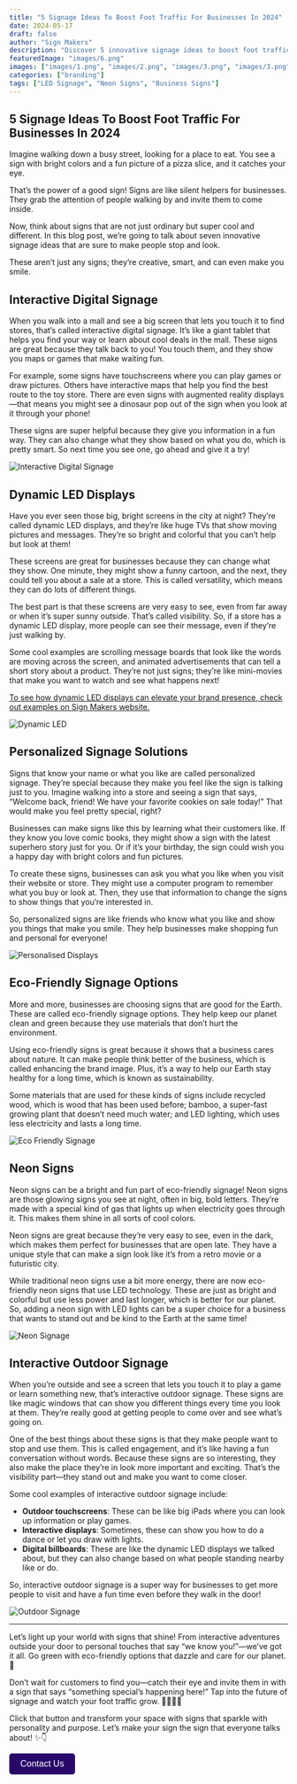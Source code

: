 ```yaml
---
title: "5 Signage Ideas To Boost Foot Traffic For Businesses In 2024"
date: 2024-05-17
draft: false
author: "Sign Makers"
description: "Discover 5 innovative signage ideas to boost foot traffic for businesses in 2024. Learn about interactive digital signage, dynamic LED displays, personalized solutions, eco-friendly options, and neon signs. Transform your business's visual appeal and attract more customers with these creative and engaging signage strategies."
featuredImage: "images/6.png"
images: ["images/1.png", "images/2.png", "images/3.png", "images/3.png"]
categories: ["branding"]
tags: ["LED Signage", "Neon Signs", "Business Signs"]
---
```


## 5 Signage Ideas To Boost Foot Traffic For Businesses In 2024

Imagine walking down a busy street, looking for a place to eat. You see a sign with bright colors and a fun picture of a pizza slice, and it catches your eye.

That’s the power of a good sign! Signs are like silent helpers for businesses. They grab the attention of people walking by and invite them to come inside.

Now, think about signs that are not just ordinary but super cool and different. In this blog post, we’re going to talk about seven innovative signage ideas that are sure to make people stop and look.

These aren’t just any signs; they’re creative, smart, and can even make you smile.

## Interactive Digital Signage

When you walk into a mall and see a big screen that lets you touch it to find stores, that’s called interactive digital signage. It’s like a giant tablet that helps you find your way or learn about cool deals in the mall. These signs are great because they talk back to you! You touch them, and they show you maps or games that make waiting fun.

For example, some signs have touchscreens where you can play games or draw pictures. Others have interactive maps that help you find the best route to the toy store. There are even signs with augmented reality displays—that means you might see a dinosaur pop out of the sign when you look at it through your phone!

These signs are super helpful because they give you information in a fun way. They can also change what they show based on what you do, which is pretty smart. So next time you see one, go ahead and give it a try!


![Interactive Digital Signage](images/1.png)

## Dynamic LED Displays

Have you ever seen those big, bright screens in the city at night? They’re called dynamic LED displays, and they’re like huge TVs that show moving pictures and messages. They’re so bright and colorful that you can’t help but look at them!

These screens are great for businesses because they can change what they show. One minute, they might show a funny cartoon, and the next, they could tell you about a sale at a store. This is called versatility, which means they can do lots of different things.

The best part is that these screens are very easy to see, even from far away or when it’s super sunny outside. That’s called visibility. So, if a store has a dynamic LED display, more people can see their message, even if they’re just walking by.

Some cool examples are scrolling message boards that look like the words are moving across the screen, and animated advertisements that can tell a short story about a product. They’re not just signs; they’re like mini-movies that make you want to watch and see what happens next!

[To see how dynamic LED displays can elevate your brand presence, check out examples on Sign Makers website.](/portfolio/)

![Dynamic LED](images/2.png)

## Personalized Signage Solutions

Signs that know your name or what you like are called personalized signage. They’re special because they make you feel like the sign is talking just to you. Imagine walking into a store and seeing a sign that says, “Welcome back, friend! We have your favorite cookies on sale today!” That would make you feel pretty special, right?

Businesses can make signs like this by learning what their customers like. If they know you love comic books, they might show a sign with the latest superhero story just for you. Or if it’s your birthday, the sign could wish you a happy day with bright colors and fun pictures.

To create these signs, businesses can ask you what you like when you visit their website or store. They might use a computer program to remember what you buy or look at. Then, they use that information to change the signs to show things that you’re interested in.

So, personalized signs are like friends who know what you like and show you things that make you smile. They help businesses make shopping fun and personal for everyone!

![Personalised Displays](images/5.png)

## Eco-Friendly Signage Options

More and more, businesses are choosing signs that are good for the Earth. These are called eco-friendly signage options. They help keep our planet clean and green because they use materials that don’t hurt the environment.

Using eco-friendly signs is great because it shows that a business cares about nature. It can make people think better of the business, which is called enhancing the brand image. Plus, it’s a way to help our Earth stay healthy for a long time, which is known as sustainability.

Some materials that are used for these kinds of signs include recycled wood, which is wood that has been used before; bamboo, a super-fast growing plant that doesn’t need much water; and LED lighting, which uses less electricity and lasts a long time.

![Eco Friendly Signage](images/3.png)

## Neon Signs

Neon signs can be a bright and fun part of eco-friendly signage! Neon signs are those glowing signs you see at night, often in big, bold letters. They’re made with a special kind of gas that lights up when electricity goes through it. This makes them shine in all sorts of cool colors.

Neon signs are great because they’re very easy to see, even in the dark, which makes them perfect for businesses that are open late. They have a unique style that can make a sign look like it’s from a retro movie or a futuristic city.

While traditional neon signs use a bit more energy, there are now eco-friendly neon signs that use LED technology. These are just as bright and colorful but use less power and last longer, which is better for our planet. So, adding a neon sign with LED lights can be a super choice for a business that wants to stand out and be kind to the Earth at the same time!

![Neon Signage](images/4.png)

## Interactive Outdoor Signage

When you’re outside and see a screen that lets you touch it to play a game or learn something new, that’s interactive outdoor signage. These signs are like magic windows that can show you different things every time you look at them. They’re really good at getting people to come over and see what’s going on.

One of the best things about these signs is that they make people want to stop and use them. This is called engagement, and it’s like having a fun conversation without words. Because these signs are so interesting, they also make the place they’re in look more important and exciting. That’s the visibility part—they stand out and make you want to come closer.

Some cool examples of interactive outdoor signage include:
- **Outdoor touchscreens**: These can be like big iPads where you can look up information or play games.
- **Interactive displays**: Sometimes, these can show you how to do a dance or let you draw with lights.
- **Digital billboards**: These are like the dynamic LED displays we talked about, but they can also change based on what people standing nearby like or do.

So, interactive outdoor signage is a super way for businesses to get more people to visit and have a fun time even before they walk in the door!

![Outdoor Signage](images/6.png)

---

Let’s light up your world with signs that shine! From interactive adventures outside your door to personal touches that say “we know you!”—we’ve got it all. Go green with eco-friendly options that dazzle and care for our planet. 🌱

Don’t wait for customers to find you—catch their eye and invite them in with a sign that says “something special’s happening here!” Tap into the future of signage and watch your foot traffic grow. 🚶‍♂️🚶‍♀️

Click that button and transform your space with signs that sparkle with personality and purpose. Let’s make your sign the sign that everyone talks about! ✨👇

<a href="/contact" style="display:inline-block;text-decoration:none;background-color:#29086A;color:white;padding:10px 20px;border-radius:5px;font-family:sans-serif;font-size:16px;text-align:center;">Contact Us</a>
